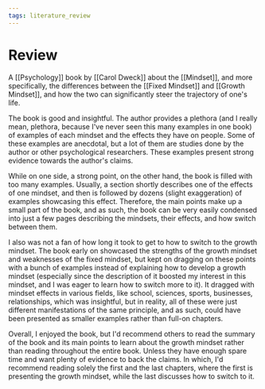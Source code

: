 ```yaml
---
tags: literature_review
---
```


# Review

A [[Psychology]] book by [[Carol Dweck]] about the [[Mindset]], and more specifically, the differences between the [[Fixed Mindset]] and [[Growth Mindset]], and how the two can significantly steer the trajectory of one's life.

The book is good and insightful. The author provides a plethora (and I really mean, plethora, because I've never seen this many examples in one book) of examples of each mindset and the effects they have on people. Some of these examples are anecdotal, but a lot of them are studies done by the author or other psychological researchers. These examples present strong evidence towards the author's claims.

While on one side, a strong point, on the other hand, the book is filled with too many examples. Usually, a section shortly describes one of the effects of one mindset, and then is followed by dozens (slight exaggeration) of examples showcasing this effect. Therefore, the main points make up a small part of the book, and as such, the book can be very easily condensed into just a few pages describing the mindsets, their effects, and how switch between them.

I also was not a fan of how long it took to get to how to switch to the growth mindset. The book early on showcased the strengths of the growth mindset and weaknesses of the fixed mindset, but kept on dragging on these points with a bunch of examples instead of explaining how to develop a growth mindset (especially since the description of it boosted my interest in this mindset, and I was eager to learn how to switch more to it). It dragged with mindset effects in various fields, like school, sciences, sports, businesses, relationships, which was insightful, but in reality, all of these were just different manifestations of the same principle, and as such, could have been presented as smaller examples rather than full-on chapters.

Overall, I enjoyed the book, but I'd recommend others to read the summary of the book and its main points to learn about the growth mindset rather than reading throughout the entire book. Unless they have enough spare time and want plenty of evidence to back the claims. In which, I'd recommend reading solely the first and the last chapters, where the first is presenting the growth mindset, while the last discusses how to switch to it.